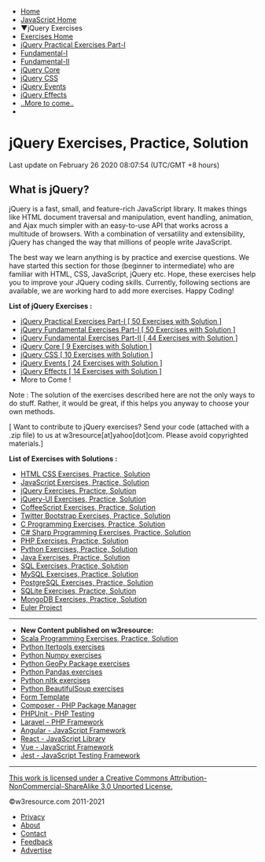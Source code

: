  


- [Home](/index.php)
- [JavaScript Home](/javascript/javascript.php)
- ▼jQuery Exercises
- [Exercises Home](/jquery-exercises/)
- [jQuery Practical Exercises Part-I](/jquery-exercises/part1/index.php)
- [Fundamental-I](/jquery-exercises/1/index.php)
- [Fundamental-II](/jquery-exercises/2/index.php)
- [jQuery Core](/jquery-exercises/jquery-core-exercises.php)
- [jQuery CSS](/jquery-exercises/jquery-css-exercises.php)
- [jQuery Events](/jquery-exercises/jquery-events-exercises.php)
- [jQuery Effects](/jquery-exercises/jquery-effects-exercises.php)
- [..More to come..]()
- []()

# jQuery Exercises, Practice, Solution

Last update on February 26 2020 08:07:54 (UTC/GMT +8 hours)

<span class="underline"></span>

<span class="underline"></span>

## What is jQuery?

jQuery is a fast, small, and feature-rich JavaScript library. It makes things like HTML document traversal and manipulation, event handling, animation, and Ajax much simpler with an easy-to-use API that works across a multitude of browsers. With a combination of versatility and extensibility, jQuery has changed the way that millions of people write JavaScript.

The best way we learn anything is by practice and exercise questions. We have started this section for those (beginner to intermediate) who are familiar with HTML, CSS, JavaScript, jQuery etc. Hope, these exercises help you to improve your JQuery coding skills. Currently, following sections are available, we are working hard to add more exercises. Happy Coding!

**List of jQuery Exercises :**

- [jQuery Practical Exercises Part-I \[ 50 Exercises with Solution \]](/jquery-exercises/part1/index.php)
- [jQuery Fundamental Exercises Part-I \[ 50 Exercises with Solution \]](/jquery-exercises/1/index.php)
- [jQuery Fundamental Exercises Part-II \[ 44 Exercises with Solution \]](/jquery-exercises/2/index.php)
- [jQuery Core \[ 9 Exercises with Solution \]](/jquery-exercises/jquery-core-exercises.php)
- [jQuery CSS \[ 10 Exercises with Solution \]](/jquery-exercises/jquery-css-exercises.php)
- [jQuery Events \[ 24 Exercises with Solution \]](/jquery-exercises/jquery-events-exercises.php)
- [jQuery Effects \[ 14 Exercises with Solution \]](/jquery-exercises/jquery-effects-exercises.php)
- More to Come !

Note : The solution of the exercises described here are not the only ways to do stuff. Rather, it would be great, if this helps you anyway to choose your own methods.

\[ Want to contribute to jQuery exercises? Send your code (attached with a .zip file) to us at w3resource\[at\]yahoo\[dot\]com. Please avoid copyrighted materials.\]

**List of Exercises with Solutions :**

- [HTML CSS Exercises, Practice, Solution](https://www.w3resource.com/html-css-exercise/index.php)
- [JavaScript Exercises, Practice, Solution](https://www.w3resource.com/javascript-exercises/)
- [jQuery Exercises, Practice, Solution](https://www.w3resource.com/jquery-exercises/)
- [jQuery-UI Exercises, Practice, Solution](https://www.w3resource.com/jquery-ui-exercises/)
- [CoffeeScript Exercises, Practice, Solution](https://www.w3resource.com/coffeescript-exercises/index.php)
- [Twitter Bootstrap Exercises, Practice, Solution](https://www.w3resource.com/twitter-bootstrap/examples.php)
- [C Programming Exercises, Practice, Solution](https://www.w3resource.com/c-programming-exercises)
- [C\# Sharp Programming Exercises, Practice, Solution](https://www.w3resource.com/csharp-exercises)
- [PHP Exercises, Practice, Solution](https://www.w3resource.com/php-exercises)
- [Python Exercises, Practice, Solution](https://www.w3resource.com/python-exercises/)
- [Java Exercises, Practice, Solution](https://www.w3resource.com/java-exercises/)
- [SQL Exercises, Practice, Solution](https://www.w3resource.com/sql-exercises/)
- [MySQL Exercises, Practice, Solution](https://www.w3resource.com/mysql-exercises/)
- [PostgreSQL Exercises, Practice, Solution](https://www.w3resource.com/postgresql-exercises/)
- [SQLite Exercises, Practice, Solution](https://www.w3resource.com/sqlite-exercises/)
- [MongoDB Exercises, Practice, Solution](https://www.w3resource.com/mongodb-exercises/)
- [Euler Project](https://www.w3resource.com/euler-project/)

---

<span class="underline"></span>

- **New Content published on w3resource:**
- [Scala Programming Exercises, Practice, Solution](https://www.w3resource.com/scala-exercises/index.php)
- [Python Itertools exercises](https://www.w3resource.com/python-exercises/itertools/index.php)
- [Python Numpy exercises](https://www.w3resource.com/python-exercises/numpy/index.php)
- [Python GeoPy Package exercises](https://www.w3resource.com/python-exercises/geopy/index.php)
- [Python Pandas exercises](https://www.w3resource.com/python-exercises/pandas/index.php)
- [Python nltk exercises](https://www.w3resource.com/python-exercises/nltk/index.php)
- [Python BeautifulSoup exercises](https://www.w3resource.com/python-exercises/BeautifulSoup/index.php)
- [Form Template](https://www.w3resource.com/form-template/)
- [Composer - PHP Package Manager](https://www.w3resource.com/php/composer/a-gentle-introduction-to-composer.php)
- [PHPUnit - PHP Testing](https://www.w3resource.com/php/PHPUnit/a-gentle-introduction-to-unit-test-and-testing.php)
- [Laravel - PHP Framework](https://www.w3resource.com/laravel/laravel-tutorial.php)
- [Angular - JavaScript Framework](https://www.w3resource.com/angular/getting-started-with-angular.php)
- [React - JavaScript Library](https://www.w3resource.com/react/react-js-overview.php)
- [Vue - JavaScript Framework](https://www.w3resource.com/vue/installation.php)
- [Jest - JavaScript Testing Framework](https://www.w3resource.com/jest/jest-getting-started.php)

---

 

[This work is licensed under a Creative Commons Attribution-NonCommercial-ShareAlike 3.0 Unported License.](https://creativecommons.org/licenses/by-nc-sa/3.0/deed.en_US)

©w3resource.com 2011-2021

- [Privacy](https://www.w3resource.com/privacy.php)
- [About](https://www.w3resource.com/about.php)
- [Contact](https://www.w3resource.com/contact.php)
- [Feedback](https://www.w3resource.com/feedback.php)
- [Advertise](https://www.w3resource.com/advertise.php)
